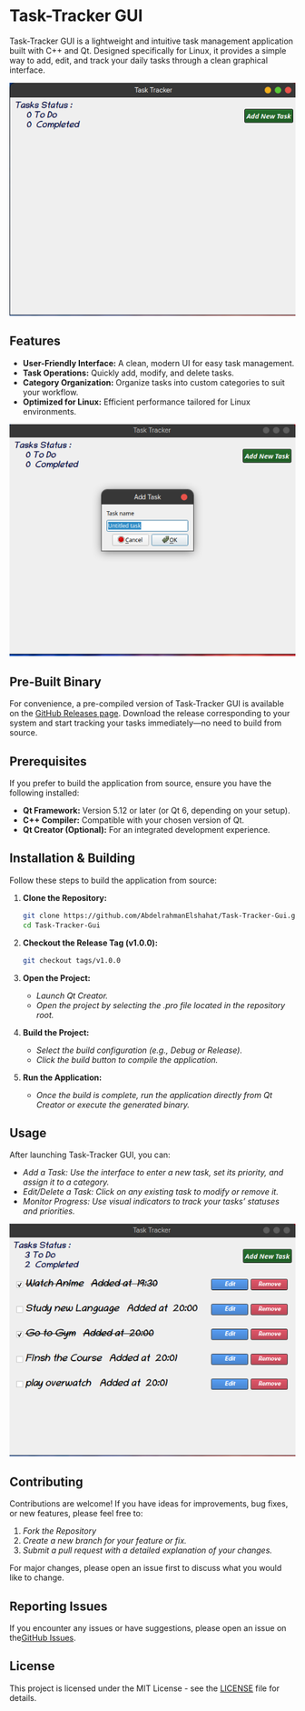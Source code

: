 # Task-Tracker GUI

Task-Tracker GUI is a lightweight and intuitive task management application built with C++ and Qt. Designed specifically for Linux, it provides a simple way to add, edit, and track your daily tasks through a clean graphical interface.

<!-- Image preview of the main interface -->
![Main Interface](images/interface.png)

## Features

- **User-Friendly Interface:** A clean, modern UI for easy task management.
- **Task Operations:** Quickly add, modify, and delete tasks.
- **Category Organization:** Organize tasks into custom categories to suit your workflow.
- **Optimized for Linux:** Efficient performance tailored for Linux environments.

<!-- Another image preview showing task management in action -->
![Task Management](images/addingtask.png)

## Pre-Built Binary

For convenience, a pre-compiled version of Task-Tracker GUI is available on the [GitHub Releases page](https://github.com/AbdelrahmanElshahat/Task-Tracker-Gui/releases). Download the release corresponding to your system and start tracking your tasks immediately—no need to build from source.

## Prerequisites

If you prefer to build the application from source, ensure you have the following installed:

- **Qt Framework:** Version 5.12 or later (or Qt 6, depending on your setup).
- **C++ Compiler:** Compatible with your chosen version of Qt.
- **Qt Creator (Optional):** For an integrated development experience.

## Installation & Building

Follow these steps to build the application from source:

1. **Clone the Repository:**

   ```bash
   git clone https://github.com/AbdelrahmanElshahat/Task-Tracker-Gui.git
   cd Task-Tracker-Gui
    ```

2. **Checkout the Release Tag (v1.0.0):**

   ```bash
   git checkout tags/v1.0.0
   ```

3. **Open the Project:**

   - *Launch Qt Creator.*
   - *Open the project by selecting the .pro file located in the repository root.*
4. **Build the Project:**

   - *Select the build configuration (e.g., Debug or Release).*
   - *Click the build button to compile the application.* 
5. **Run the Application:**

    - *Once the build is complete, run the application directly from Qt Creator or execute the generated binary.*

## Usage

After launching Task-Tracker GUI, you can:

- *Add a Task: Use the interface to enter a new task, set its priority, and assign it to a category.*
- *Edit/Delete a Task: Click on any existing task to modify or remove it.*
- *Monitor Progress: Use visual indicators to track your tasks’ statuses and priorities.*

![Task Management](images/finalpreview.png)

## Contributing

Contributions are welcome! If you have ideas for improvements, bug fixes, or new features, please feel free to:

1. *Fork the Repository*
2. *Create a new branch for your feature or fix.*
3. *Submit a pull request with a detailed explanation of your changes.*

For major changes, please open an issue first to discuss what you would like to change.

## Reporting Issues

If you encounter any issues or have suggestions, please open an issue on the[GitHub Issues](https://github.com/AbdelrahmanElshahat/Task-Tracker-Gui/issues).

## License

This project is licensed under the MIT License - see the [LICENSE](LICENSE) file for details.
